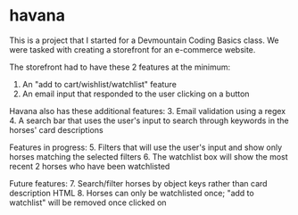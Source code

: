 # havana
<p>This is a project that I started for a Devmountain Coding Basics class. We were tasked with creating a storefront for an e-commerce website.</p>

The storefront had to have these 2 features at the minimum:
1. An "add to cart/wishlist/watchlist" feature
2. An email input that responded to the user clicking on a button

Havana also has these additional features:
3. Email validation using a regex
4. A search bar that uses the user's input to search through keywords in the horses' card descriptions

Features in progress:
5. Filters that will use the user's input and show only horses matching the selected filters
6. The watchlist box will show the most recent 2 horses who have been watchlisted

Future features:
7. Search/filter horses by object keys rather than card description HTML
8. Horses can only be watchlisted once; "add to watchlist" will be removed once clicked on
